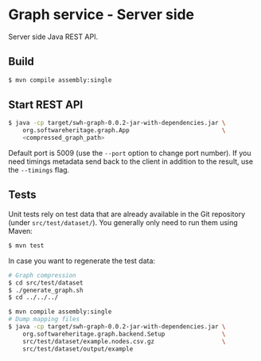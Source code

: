 Graph service - Server side
===========================

Server side Java REST API.

Build
-----

```bash
$ mvn compile assembly:single
```

Start REST API
--------------

```bash
$ java -cp target/swh-graph-0.0.2-jar-with-dependencies.jar \
    org.softwareheritage.graph.App                          \
    <compressed_graph_path>
```

Default port is 5009 (use the `--port` option to change port number). If you
need timings metadata send back to the client in addition to the result, use the
`--timings` flag.

Tests
-----

Unit tests rely on test data that are already available in the Git repository
(under `src/test/dataset/`). You generally only need to run them using Maven:

```bash
$ mvn test
```

In case you want to regenerate the test data:

```bash
# Graph compression
$ cd src/test/dataset
$ ./generate_graph.sh
$ cd ../../../

$ mvn compile assembly:single
# Dump mapping files
$ java -cp target/swh-graph-0.0.2-jar-with-dependencies.jar \
    org.softwareheritage.graph.backend.Setup                \
    src/test/dataset/example.nodes.csv.gz                   \
    src/test/dataset/output/example
```
